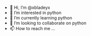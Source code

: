 - 👋 Hi, I’m @xbladeyx
- 👀 I’m interested in python
- 🌱 I’m currently learning python
- 💞️ I’m looking to collaborate on python
- 📫 How to reach me ...

<!---
xbladeyx/xbladeyx is a ✨ special ✨ repository because its `README.md` (this file) appears on your GitHub profile.
You can click the Preview link to take a look at your changes.
--->

